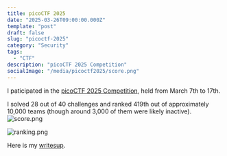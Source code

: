 ```yaml
---
title: picoCTF 2025
date: "2025-03-26T09:00:00.000Z"
template: "post"
draft: false
slug: "picoctf-2025"
category: "Security"
tags:
  - "CTF"
description: "picoCTF 2025 Competition"
socialImage: "/media/picoctf2025/score.png"
---
```


I paticipated in the [picoCTF 2025 Competition](https://picoctf.org/competitions/2025-spring.html), held from March 7th to 17th.

I solved 28 out of 40 challenges and ranked 419th out of approximately 10,000 teams (though around 3,000 of them were likely inactive).
![score.png](/media/picoctf2025/score.png)

![ranking.png](/media/picoctf2025/ranking.png)

Here is my [writesup](https://github.com/Hiroki6/ctf-writesup/tree/main/picoCTF-2025).
